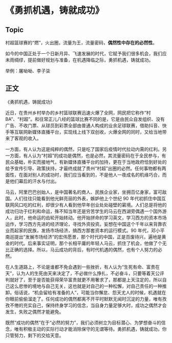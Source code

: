 # 《勇抓机遇，铸就成功》

## Topic

村超篮球赛的“燃”，火出圈，流量为王，流量密码，**偶然性中存在的必然性**。

如今的中国正处于一个日新月异、飞速发展的时代，它赋予我们很多机会，我们应未雨绸缪，提前做好规划与准备，在机遇降临之际，勇抓机遇，铸就成功。

举例：屠呦呦、李子柒

## 正文

《勇抓机遇，铸就成功》

近日，在贵州乡村举办的乡村篮球联赛迅速火爆了全网，网民把它称作“村 BA”、“村超”。和往常正儿八经的篮球比赛不同的是，它是由民众自发组织、没有广告、不收门票、从球员到彩票全部由普通人构成的业余足球联赛，借助抖音、快手等互联网新媒体直播平台，实现线上线下双创收，火爆全网的同时，又给当地带来了客观的收入。

一方面，有人认为这是纯粹的偶然，只是吃了国家后疫情时代拉动内需的红利。另一方面，有人认为“村超”的成功是偶然，也是必然，其流量密码在于全民参与，有民众基础，朴实而接地气，有新媒体直播平台的加持，更在于当地政府恰到好处的给予宣传引导、政策扶持，才最终成就了贵州“村超”出圈的必然。任何事物都有两面性，在面对别人的成功时，我们应当看到的，不是他人一夜成名的机缘巧合，而是他们幕后的汗水与付出。

马云，阿里巴巴创始人，是中国著名的商人、民族企业家，坐拥百亿身家，富可敌国。人们往往只能看到他光鲜亮丽的外表，嫉妒他上个世纪 90 年代初抓住中国互联网风口吃的红利，却很少有人看到他早年创业处处碰壁的窘境。人们总是将他的成功归功于红利和命运，殊不知当年还是穷苦学生的马云在西湖旁偶遇一个国外游人，此时，他命运的齿轮开始转动。他开始拼命的学习英文，学习西方的资本市场运作，学习西方先进的经济理论，寻找外资投资。妄想在中国这个千年以来背靠农业而起家的民族，发扬市场经济，搞西方那套资本的运行模式。90 年代，邓小平南巡提出“发展市场经济”的宏伟愿景，那个时代的中国，正是百废待兴，遍地是黄金的时代。后来事实证明，那个长相平庸的年轻人马云，抓住了机会，他做了个无比正确的选择。所以，马云成功的背后，有时代机遇的偶然，也有个人努力的必然。

在人生道路上，不论是谁都不免会遇到一些挫折，有人认为“生死有命、富贵在天”，认为人的生死由天来决定了，不必做什么挣扎，不必奋斗，只要等着天公评判就好了，至于是否能获得荣华富贵就更不用奢求了，那都是上天注定的，所以自己这么悲惨的境地与自己无关，这也就是对自己的一种松懈，对自己责任的一种推卸。俗话说，“机会留给有准备的人”，可能当你懈怠、怨天尤人的时候，机遇就在你眼前偷偷溜走了。任何成功的偶然都离不开平时默默无闻时沉淀的力量，唯有孜孜不倦的充实自己，保持终身学习的信念，当自身力量足够大时，成功之偶然才会发生，失败之偶然才能避免。

既然“成功的偶然”在于“必然的努力”，我们必须树立为目标潜心、为梦想奋斗的信念，唯有积极主动的实际行动才能消除保守的无谓等待。勇抓机遇，铸就成功，你只管努力，剩下的交给天意。
